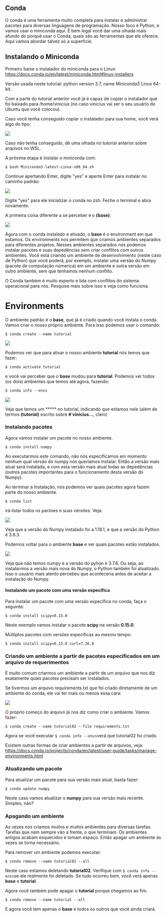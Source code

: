 ## Conda

O conda é uma ferramenta muito completa para instalar e administrar pacotes para diversas linguagens de programação. Nosso foco é Python, e vamos usar o miniconda aqui. É bem legal você dar uma olhada mais afundo do porquê usar o Conda, quais são as ferramentas que ele oferece. Aqui vamos abordar talvez só a superfície.



## Instalando o Miniconda

Primeiro baixe o instalador do miniconda para o Linux: https://docs.conda.io/en/latest/miniconda.html#linux-installers

Versão usada neste tutorial: python version 3.7, name Miniconda3 Linux 64-bit.

Com a parte do tutorial anterior você já é capaz de copiar o instalador que foi baixado para /home/vinicius (no caso vinicius vai ser o seu usuário do Ubuntu que você colocou). 

Caso você tenha conseguido copiar o instalador para sua home, você verá algo do tipo:

![](.\imgs\conda\conda.png)

Caso não tenha conseguido, dê uma olhada no tutorial anterior sobre arquivos no WSL.

A próxima etapa é instalar o miniconda com:

``$ bash Miniconda3-latest-Linux-x86_64.sh``

Continue apertando Enter, digite "yes" e aperte Enter para instalar no caminho padrão:

![](.\imgs\conda\conda_02.png)

Digite "yes" para ele inicializar o conda no zsh. Feche o terminal e abra novamente.

A primeira coisa diferente a se perceber é o **(base)**:

![](.\imgs\conda\conda_03.png)

Agora com o conda instalado e ativado, o **base** é o environment em que estamos. Os environments nos permitem que criamos ambientes separados para diferentes projetos. Nesses ambientes separados nós podemos instalar pacotes e suas depedências sem criar conflitos com outros ambientes. Você está criando um ambiente de desenvolvimento (neste caso de Python) que você poderá, por exemplo, instalar uma versão do Numpy (pacote de computação númerica) em um ambiente e outra versão em outro ambiente, sem que tenhamos nenhum conflito. 

O Conda também é muito esperto e lida com conflitos do sistema operacional para nós. Pesquise mais sobre isso e veja como funciona.

# Environments

O ambiente padrão é o **base**, que já é criado quando você instala o conda. Vamos criar o nosso próprio ambiente. Para isso podemos usar o comando:

``$ conda create --name tutorial``

![](.\imgs\conda\conda_04.png)

Podemos ver que para ativar o nosso ambiente **tutorial** nós temos que fazer:

``$ conda activate tutorial``

e você vai perceber que o **base** mudou para **tutorial**. Podemos ver todos (os dois) ambientes que temos até agora, fazendo: 

``$ conda info --envs``

![](.\imgs\conda\conda_05.png)

Veja que temos um ***** no tutorial, indicando que estamos nele (além de termos **(tutorial)** escrito sobre **# vinicius...**, claro)

### Instalando pacotes

Agora vamos instalar um pacote no nosso ambiente.

``$ conda install numpy``

Ao executarmos este comando, não nós especificamos em momento nenhum qual versão do numpy nós queríamos instalar. Então a versão mais atual será instalada, e com esta versão mais atual todas as depedências (outros pacotes importantes para o funcionamento desta versão do Numpy).

Ao terminar a instalação, nós podemos ver quais pacotes agora fazem parte do nosso ambiente.

``$ conda list``

irá listar todos os pactoes e suas versões. Veja:

![](.\imgs\conda\conda_06.png)

Veja que a versão do Numpy instalado foi a 1.18.1, e que a versão do Python é 3.8.3.

Podemos voltar para o ambiente **base** e ver quais pacotes estão instalados.

![](.\imgs\conda\conda_07.png)

Veja que não temos numpy e a versão do pyhon é 3.7.6. Ou seja, ao instalarmos a versão mais nova do Numpy, o Python também foi atualizado. Isso o usuário mais atento percebeu que aconteceria antes de aceitar a instalação do Numpy.



#### Instalando um pacote com uma versão específica

Para instalar um pacote com uma versão específica no conda, faça o seguinte:

``$ conda install scipy=0.15.0``

Neste exemplo vamos instalar o pacote **scipy** na versão **0.15.0**.

Múltiplos pacotes com versões específicas ao mesmo tempo:

``$ conda install scipy=0.15.0 curl=7.26.0``



### Criando um ambiente a partir de pacotes especificados em um arquivo de requerimentos

É muito comum criarmos um ambiente a partir de um arquivo que nos diz exatamente quais pacotes precisam ser instalados. 

Se tivermos um arquivo requirements.txt que foi criado diretamente de um ambiente do conda, ele vai ter mais ou menos essa cara:

![](.\imgs\conda\conda_08.png)

O próprio começo do arquivo já nos diz como criar o ambiente. Vamos fazer:

``$ conda create --name tutorial02 --file requirements.txt``

Agora se você executar ``$ conda info --envs``verá que tutorial02 foi criado.



Existem outras formas de criar ambientes a partir de arquivos, veja: https://docs.conda.io/projects/conda/en/latest/user-guide/tasks/manage-environments.html



### Atualizando um pacote

Para atualizar um pacote para sua versão mais atual, basta fazer: 

``$ conda update numpy``

Neste caso vamos atualizar o **numpy** para sua versão mais recente. Simples, não?



### Apagando um ambiente

As vezes nós criamos muitos e muitos ambientes para diversas tarefas. Tarefas que nem sempre vão a frente, o que terminam. Os ambientes antigos acabam esquecidos e tomam espaço. Então apagar um ambiente às vezes se torna necessário.

Para remover um ambiente podemos executar:

``$ conda remove --name tutorial02 --all``

Neste caso estamos deletando **tutorial02**. Verifique com ``$ conda info --envs``se ele realmente foi deletado. Se tudo ocorreu bem, você verá apenas **base** e **tutorial**.

Agora você também pode apagar o **tutorial** porque chegamos ao fim.

``$ conda remove --name tutorial --all``

E agora você tem apenas o **base** e todos os outros que você ainda criará.
